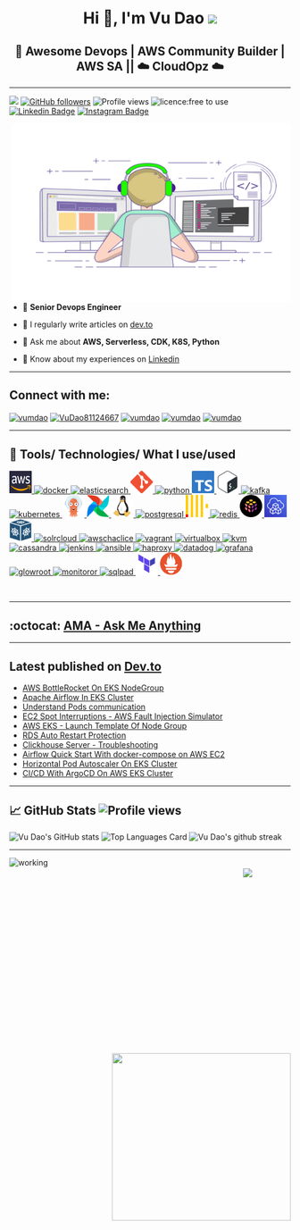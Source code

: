 <h1 align="center">Hi 👋, I'm Vu Dao <img src="https://github.com/vumdao/vumdao/blob/master/logo.png?raw=true" width="50px"></h1>
<h2 align="center"><b>🚀 Awesome Devops | AWS Community Builder | AWS SA || ☁️ CloudOpz ☁️</b></h2>

---

![](https://visitor-badge.glitch.me/badge?page_id=github.com/vumdao) [![GitHub followers](https://img.shields.io/github/followers/vumdao?label=Followers&style=social)](https://github.com/vumdao/?tab=follow) ![Profile views](https://komarev.com/ghpvc/?username=vumdao&color=blueviolet) ![licence:free to use](https://img.shields.io/badge/licence-free--to--use-blue) [![Linkedin Badge](https://img.shields.io/badge/-vumdao-blue?style=flat&logo=Linkedin&logoColor=white&link=https://www.linkedin.com/in/vu-dao-9280ab43/)](https://www.linkedin.com/in/vu-dao-9280ab43) [![Instagram Badge](https://img.shields.io/badge/-dev.to-black?style=flat&logo=instagram&logoColor=white&link=https://dev.to/vumdao)](https://dev.to/vumdao)


<img align="right" src="https://github.com/mikonoid/mikonoid/blob/main/images/gifs/coder3.gif?raw=true" width="500" height="320" />


- 🔭 **Senior Devops Engineer**

- 📝 I regularly write articles on [dev.to](https://dev.to/vumdao)

- 💬 Ask me about **AWS, Serverless, CDK, K8S, Python**

- 📄 Know about my experiences on [Linkedin](https://www.linkedin.com/in/vu-dao-9280ab43/)

---

<h2 align="left"><b>Connect with me:</b></h2>
<p align="left">
    <a href="https://dev.to/vumdao" target="blank"><img align="center" src="https://www.vectorlogo.zone/logos/devto/devto-icon.svg" alt="vumdao" height="30" width="40" /></a>
    <a href="https://twitter.com/VuDao81124667" target="blank"><img align="center" src="https://cdn.jsdelivr.net/npm/simple-icons@3.0.1/icons/twitter.svg" alt="VuDao81124667" height="30" width="40" /></a>
    <a href="https://www.linkedin.com/in/vu-dao-9280ab43" target="blank"><img align="center" src="https://cdn.jsdelivr.net/npm/simple-icons@3.0.1/icons/linkedin.svg" alt="vumdao" height="30" width="40" /></a>
    <a href="https://github.com/vumdao" target="blank"><img align="center" src="https://cdn.jsdelivr.net/npm/simple-icons@3.0.1/icons/github.svg" alt="vumdao" height="30" width="40" /></a> <a href="https://stackoverflow.com/users/11430272/vumdao" target="blank"><img align="center" src="https://cdn.jsdelivr.net/npm/simple-icons@4.13.0/icons/stackoverflow.svg" alt="vumdao" height="30" width="40" /></a>
</p>

---

<h2>🚀 Tools/ Technologies/ What I use/used</h2>

<p align="left">
    <a href="https://aws.amazon.com" target="_blank"> <img src="images/aws.png" alt="aws" width="40" height="40"/> </a> <a href="https://www.docker.com/" target="_blank"> <img src="https://www.vectorlogo.zone/logos/docker/docker-icon.svg" alt="docker" width="40" height="40"/> </a> <a href="https://www.elastic.co" target="_blank"> <img src="https://www.vectorlogo.zone/logos/elastic/elastic-icon.svg" alt="elasticsearch" width="40" height="40"/> </a> <a href="https://github.com/" target="_blank"> <img src="images/git.png" alt="github" width="40" height="40"/> </a> <a href="https://www.python.org/" target="_blank"> <img src="https://www.vectorlogo.zone/logos/python/python-icon.svg" alt="python" width="40" height="40"/> <a href="https://www.typescriptlang.org/" target="_blank"> <img src="images/typpescript.png" alt="Typescript" width="40" height="40"/> </a> <a href="https://www.gnu.org/software/bash/" target="_blank"> <img src="images/bash.png" alt="GNUBash" width="40" height="40"/> </a> <a href="https://kafka.apache.org/" target="_blank"> <img src="https://www.vectorlogo.zone/logos/apache_kafka/apache_kafka-icon.svg" alt="kafka" width="40" height="40"/> </a> <a href="https://kubernetes.io" target="_blank"> <img src="https://www.vectorlogo.zone/logos/kubernetes/kubernetes-icon.svg" alt="kubernetes" width="40" height="40"/> </a> <a href="https://argo-cd.readthedocs.io/en/stable/" target="_blank"> <img src="images/argocd.png" alt="argocd" width="40" height="40"/> </a> </a> <a href="https://airflow.apache.org/" target="_blank"> <img src="images/airflow.png" alt="airflow" width="40" height="40"/> </a> <a href="https://www.linux.org/" target="_blank"> <img src="images/linux.png" alt="linux" width="40" height="40"/> </a> <a href="https://www.postgresql.org/" target="_blank"> <img src="https://www.vectorlogo.zone/logos/postgresql/postgresql-icon.svg" alt="postgresql" width="40" height="40"/> </a> <a href="https://clickhouse.tech/" target="_blank"> <img src="https://raw.githubusercontent.com/ClickHouse/ClickHouse/master/website/images/logo.svg" alt="clickhouse" width="40" height="40"/> </a> <a href="https://redis.io/" target="_blank"> <img src="https://www.vectorlogo.zone/logos/redis/redis-icon.svg" alt="redis" width="40" height="40"/> </a> <a href="https://www.pulumi.com/" target="_blank"> <img src="images/pulumi.svg" alt="pulumi" width="40" height="40"/> </a> <a href="https://docs.aws.amazon.com/cdk/latest/guide/getting_started.html" target="_blank"> <img src="images/cdk.png" alt="awscdk" width="40" height="40"/> </a> <a href="https://cdk8s.io/" target="_blank"> <img src="images/cdk8s.png" alt="awscdk" width="40" height="40"/> </a> <a href="https://solr.apache.org/guide/6_6/solrcloud.html" target="_blank"> <img src="https://www.vectorlogo.zone/logos/apache_solr/apache_solr-icon.svg" alt="solrcloud" width="40" height="40"/> </a> <a href="https://aws.github.io/chalice/" target="_blank"> <img src="https://aws.github.io/chalice/_images/chalice-logo-whitespace.png" alt="awschaclice" width="40" height="40"/> </a> <a href="https://www.vagrantup.com/" target="_blank"> <img src="https://www.vectorlogo.zone/logos/vagrantup/vagrantup-icon.svg" alt="vagrant" width="40" height="40"/> </a> <a href="https://www.virtualbox.org/" target="_blank"> <img src="https://www.vectorlogo.zone/logos/virtualbox/virtualbox-icon.svg" alt="virtualbox" width="40" height="40"/> </a> <a href="https://www.linux-kvm.org/page/Main_Page" target="_blank"> <img src="https://raw.githubusercontent.com/AwesomeLogos/logomono/gh-pages/logos/kvm.svg" alt="kvm" width="40" height="40"/> </a> <a href="https://cassandra.apache.org/" target="_blank"> <img src="https://www.vectorlogo.zone/logos/apache_cassandra/apache_cassandra-icon.svg" alt="cassandra" width="40" height="40"/> </a> <a href="https://www.jenkins.io/" target="_blank"> <img src="https://www.vectorlogo.zone/logos/jenkins/jenkins-icon.svg" alt="jenkins" width="40" height="40"/> </a> <a href="https://www.ansible.com/" target="_blank"> <img src="https://www.vectorlogo.zone/logos/ansible/ansible-icon.svg" alt="ansible" width="40" height="40"/> </a> <a href="http://www.haproxy.org/" target="_blank"> <img src="https://www.vectorlogo.zone/logos/haproxy/haproxy-icon.svg" alt="haproxy" width="40" height="40"/> </a> <a href="https://www.datadoghq.com/" target="_blank"> <img src="https://www.vectorlogo.zone/logos/datadoghq/datadoghq-icon.svg" alt="datadog" width="40" height="40"/> </a> <a href="https://solr.apache.org/guide/6_6/solrcloud.html" target="_blank"> <img src="https://www.vectorlogo.zone/logos/grafana/grafana-icon.svg" alt="grafana" width="40" height="40"/> </a> <a href="https://glowroot.org/" target="_blank"> <img src="https://glowroot.org/images/favicon-440x440.22b5b3f3.png" alt="glowroot" width="40" height="40"/> </a> <a href="https://monitoror.com/" target="_blank"> <img src="https://monitoror.com/assets/images/animated-logo.svg" alt="monitoror" width="40" height="40"/> </a> <a href="https://sqlpad.github.io/sqlpad/" target="_blank"> <img src="https://dev-to-uploads.s3.amazonaws.com/uploads/articles/3ad4nqb9z1a5ozz1xl6k.png" alt="sqlpad" width="40" height="40"/> </a>  <a href="https://www.terraform.io/" target="_blank"> <img src="images/terraform.png" alt="Terraform" width="40" height="40"/> </a> <a href="https://prometheus.io/" target="_blank"> <img src="images/prometheus.png" alt="Prometheus" width="40" height="40"/> </a>
</p>
<br>

---

## :octocat: [AMA - Ask Me Anything](https://github.com/vumdao/vumdao/discussions/categories/ama-ask-me-anything)

---

## Latest published on [Dev.to](https://dev.to/vumdao)
<!-- DEVTO_LIST:START -->
- [AWS BottleRocket On EKS NodeGroup](https://dev.to/aws-builders/aws-bottlerocket-on-eks-nodegroup-45ec)
- [Apache Airflow In EKS Cluster](https://dev.to/aws-builders/apache-airflow-in-eks-cluster-dgo)
- [Understand Pods communication](https://dev.to/aws-builders/understand-pods-communication-338c)
- [EC2 Spot Interruptions - AWS Fault Injection Simulator](https://dev.to/aws-builders/ec2-spot-interruptions-aws-fault-injection-simulator-31i2)
- [AWS EKS - Launch Template Of Node Group](https://dev.to/aws-builders/aws-eks-launch-template-of-node-group-6a4)
- [RDS Auto Restart Protection](https://dev.to/aws-builders/rds-auto-restart-protection-1bd9)
- [Clickhouse Server - Troubleshooting](https://dev.to/vumdao/clickhouse-server-troubleshooting-2gb7)
- [Airflow Quick Start With docker-compose on AWS EC2](https://dev.to/awscommunity-asean/airflow-quick-start-with-docker-compose-on-aws-ec2-fj3)
- [Horizontal Pod Autoscaler On EKS Cluster](https://dev.to/awscommunity-asean/horizontal-pod-autoscaler-on-eks-cluster-g33)
- [CI/CD With ArgoCD On AWS EKS Cluster](https://dev.to/awscommunity-asean/ci-cd-with-argocd-on-aws-eks-cluster-3e09)
<!-- DEVTO_LIST:END -->

---

## 📈 GitHub Stats  ![Profile views](https://komarev.com/ghpvc/?username=vumdao&color=blueviolet)
![Vu Dao's GitHub stats](https://github-readme-stats.vercel.app/api?username=vumdao&theme=blue-green&show_icons=true&line_height=27&count_private=true)
![Top Languages Card](https://github-readme-stats.vercel.app/api/top-langs/?username=vumdao&theme=blue-green&langs_count=3)
![Vu Dao's github streak](https://github-readme-streak-stats.herokuapp.com/?user=vumdao&theme=blue-green)


---

<a target="_blank" rel="noopener noreferrer" href="https://user-images.githubusercontent.com/57112545/111080199-5fa60f00-8523-11eb-85ea-5262e89445b0.jpg">
    <img align="left" alt="working" src="https://user-images.githubusercontent.com/57112545/111080199-5fa60f00-8523-11eb-85ea-5262e89445b0.jpg" width="350" height="350" style="max-width:100%;">
    <img align='right' src="https://media.giphy.com/media/HEPwfdu6T6svpPE1eN/giphy.gif" height="300" width="320">
</a>

<br/>  

<div align="center">
    <a href="https://www.buymeacoffee.com/vumdao" target="_blank" style="display: inline-block;">
        <img
            src="https://img.shields.io/badge/Donate-Buy%20Me%20A%20Coffee-orange.svg?style=flat-square" 
            align="center"
        />
    </a></div>
<br />
